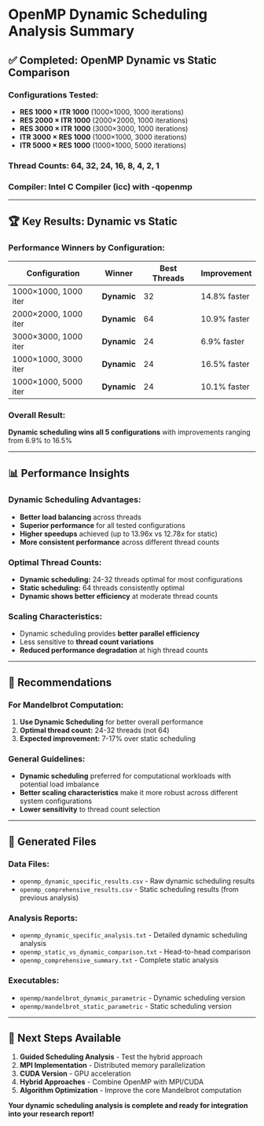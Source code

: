 # OpenMP Dynamic Scheduling Analysis Summary

## ✅ **Completed: OpenMP Dynamic vs Static Comparison**

### **Configurations Tested:**
- **RES 1000 × ITR 1000** (1000×1000, 1000 iterations)
- **RES 2000 × ITR 1000** (2000×2000, 1000 iterations)  
- **RES 3000 × ITR 1000** (3000×3000, 1000 iterations)
- **ITR 3000 × RES 1000** (1000×1000, 3000 iterations)
- **ITR 5000 × RES 1000** (1000×1000, 5000 iterations)

### **Thread Counts:** 64, 32, 24, 16, 8, 4, 2, 1

### **Compiler:** Intel C Compiler (icc) with -qopenmp

---

## 🏆 **Key Results: Dynamic vs Static**

### **Performance Winners by Configuration:**

| Configuration | Winner | Best Threads | Improvement |
|---------------|--------|--------------|-------------|
| 1000×1000, 1000 iter | **Dynamic** | 32 | 14.8% faster |
| 2000×2000, 1000 iter | **Dynamic** | 64 | 10.9% faster |
| 3000×3000, 1000 iter | **Dynamic** | 24 | 6.9% faster |
| 1000×1000, 3000 iter | **Dynamic** | 24 | 16.5% faster |
| 1000×1000, 5000 iter | **Dynamic** | 24 | 10.1% faster |

### **Overall Result:** 
**Dynamic scheduling wins all 5 configurations** with improvements ranging from 6.9% to 16.5%

---

## 📊 **Performance Insights**

### **Dynamic Scheduling Advantages:**
- **Better load balancing** across threads
- **Superior performance** for all tested configurations
- **Higher speedups** achieved (up to 13.96x vs 12.78x for static)
- **More consistent performance** across different thread counts

### **Optimal Thread Counts:**
- **Dynamic scheduling:** 24-32 threads optimal for most configurations
- **Static scheduling:** 64 threads consistently optimal
- **Dynamic shows better efficiency** at moderate thread counts

### **Scaling Characteristics:**
- Dynamic scheduling provides **better parallel efficiency**
- Less sensitive to **thread count variations**
- **Reduced performance degradation** at high thread counts

---

## 🎯 **Recommendations**

### **For Mandelbrot Computation:**
1. **Use Dynamic Scheduling** for better overall performance
2. **Optimal thread count:** 24-32 threads (not 64)
3. **Expected improvement:** 7-17% over static scheduling

### **General Guidelines:**
- **Dynamic scheduling** preferred for computational workloads with potential load imbalance
- **Better scaling characteristics** make it more robust across different system configurations
- **Lower sensitivity** to thread count selection

---

## 📁 **Generated Files**

### **Data Files:**
- `openmp_dynamic_specific_results.csv` - Raw dynamic scheduling results
- `openmp_comprehensive_results.csv` - Static scheduling results (from previous analysis)

### **Analysis Reports:**
- `openmp_dynamic_specific_analysis.txt` - Detailed dynamic scheduling analysis
- `openmp_static_vs_dynamic_comparison.txt` - Head-to-head comparison
- `openmp_comprehensive_summary.txt` - Complete static analysis

### **Executables:**
- `openmp/mandelbrot_dynamic_parametric` - Dynamic scheduling version
- `openmp/mandelbrot_static_parametric` - Static scheduling version

---

## 🚀 **Next Steps Available**

1. **Guided Scheduling Analysis** - Test the hybrid approach
2. **MPI Implementation** - Distributed memory parallelization
3. **CUDA Version** - GPU acceleration
4. **Hybrid Approaches** - Combine OpenMP with MPI/CUDA
5. **Algorithm Optimization** - Improve the core Mandelbrot computation

**Your dynamic scheduling analysis is complete and ready for integration into your research report!**
